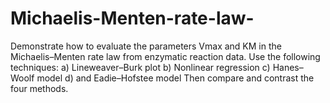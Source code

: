 # Michaelis-Menten-rate-law-
 Demonstrate how to evaluate the parameters Vmax and KM in the Michaelis–Menten rate law from enzymatic reaction data. Use the following techniques: a) Lineweaver–Burk plot b) Nonlinear regression c) Hanes–Woolf model d) and Eadie–Hofstee model Then compare and contrast the four methods.
